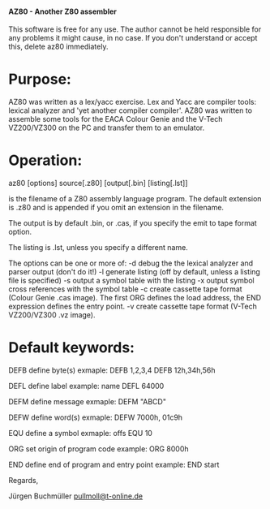 #### AZ80 - Another Z80 assembler

This software is free for any use. The author cannot be held
responsible for any problems it might cause, in no case. If
you don't understand or accept this, delete az80 immediately.

# Purpose:
  AZ80 was written as a lex/yacc exercise. Lex and Yacc are
  compiler tools: lexical analyzer and 'yet another compiler compiler'.
  AZ80 was written to assemble some tools for the EACA Colour Genie
  and the V-Tech VZ200/VZ300 on the PC and transfer them to an emulator.

# Operation:
  az80 [options] source[.z80] [output[.bin] [listing[.lst]]

  <source> is the filename of a Z80 assembly language program.
  The default extension is .z80 and is appended if you omit an
  extension in the filename.

  The output is by default <source>.bin, or
  <source>.cas, if you specify the emit to tape format option.

  The listing is <source>.lst, unless you specify a different name.

  The options can be one or more of:
  -d  debug the the lexical analyzer and parser output (don't do it!)
  -l  generate listing (off by default, unless a listing file is specified)
  -s  output a symbol table with the listing
  -x  output symbol cross references with the symbol table
  -c  create cassette tape format (Colour Genie .cas image).
      The first ORG defines the load address, the END expression
      defines the entry point.
  -v  create cassette tape format (V-Tech VZ200/VZ300 .vz image).

# Default keywords:
  DEFB	define byte(s)
        exmaple:  DEFB 1,2,3,4
                  DEFB 12h,34h,56h

  DEFL	define label
        example:  name DEFL 64000

  DEFM	define message
        exmaple:  DEFM "ABCD"

  DEFW	define word(s)
        exmaple:  DEFW 7000h, 01c9h

  EQU	define a symbol
        exmaple: offs EQU 10

  ORG	set origin of program code
        example:  ORG 8000h

  END   define end of program and entry point
        example:  END start

Regards,

Jürgen Buchmüller <pullmoll@t-online.de>


